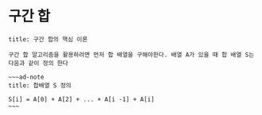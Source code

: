 # 구간 합

```ad-note
title: 구간 합의 핵심 이론

구간 합 알고리즘을 활용하려면 먼저 합 배열을 구해야한다. 배열 A가 있을 때 합 배열 S는 다음과 같이 정의 한다

~~~ad-note
title: 합배열 S 정의

S[i] = A[0] + A[2] + ... + A[i -1] + A[i]
~~~
```

